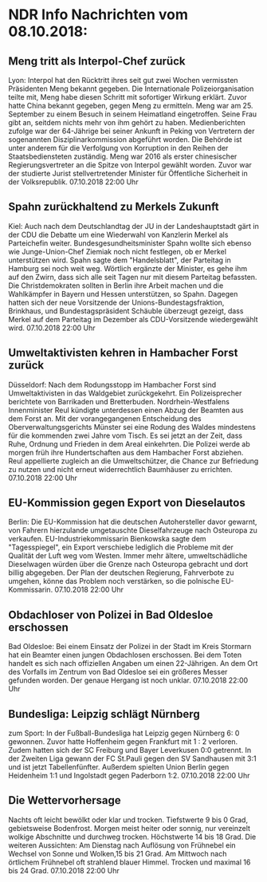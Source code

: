# NDR Info Nachrichten vom 08.10.2018:


## Meng tritt als Interpol-Chef zurück
Lyon: Interpol hat den Rücktritt ihres seit gut zwei Wochen vermissten Präsidenten Meng bekannt gegeben. Die Internationale Polizeiorganisation teilte mit, Meng habe diesen Schritt mit sofortiger Wirkung erklärt. Zuvor hatte China bekannt gegeben, gegen Meng zu ermitteln. Meng war am 25. September zu einem Besuch in seinem Heimatland eingetroffen. Seine Frau gibt an, seitdem nichts mehr von ihm gehört zu haben. Medienberichten zufolge war der 64-Jährige bei seiner Ankunft in Peking von Vertretern der sogenannten Disziplinarkommission abgeführt worden. Die Behörde ist unter anderem für die Verfolgung von Korruption in den Reihen der Staatsbediensteten zuständig. Meng war 2016 als erster chinesischer Regierungsvertreter an die Spitze von Interpol gewählt worden. Zuvor war der studierte Jurist stellvertretender Minister für Öffentliche Sicherheit in der Volksrepublik. 07.10.2018 22:00 Uhr 

## Spahn zurückhaltend zu Merkels Zukunft
Kiel: Auch nach dem Deutschlandtag der JU in der Landeshauptstadt gärt in der CDU die Debatte um eine Wiederwahl von Kanzlerin Merkel als Parteichefin weiter. Bundesgesundheitsminister Spahn wollte sich ebenso wie Junge-Union-Chef Ziemiak noch nicht festlegen, ob er Merkel unterstützen wird. Spahn sagte dem "Handelsblatt", der Parteitag in Hamburg sei noch weit weg. Wörtlich ergänzte der Minister, es gehe ihm auf den Zwirn, dass sich alle seit Tagen nur mit diesem Parteitag befassten. Die Christdemokraten sollten in Berlin ihre Arbeit machen und die Wahlkämpfer in Bayern und Hessen unterstützen, so Spahn. Dagegen hatten sich der neue Vorsitzende der Unions-Bundestagsfraktion, Brinkhaus, und Bundestagspräsident Schäuble überzeugt gezeigt, dass Merkel auf dem Parteitag im Dezember als CDU-Vorsitzende wiedergewählt wird. 07.10.2018 22:00 Uhr 

## Umweltaktivisten kehren in Hambacher Forst zurück
Düsseldorf: Nach dem Rodungsstopp im Hambacher Forst sind Umweltaktivisten in das Waldgebiet zurückgekehrt. Ein Polizeisprecher berichtete von Barrikaden und Bretterbuden. Nordrhein-Westfalens Innenminister Reul kündigte unterdessen einen Abzug der Beamten aus dem Forst an. Mit der vorangegangenen Entscheidung des Oberverwaltungsgerichts Münster sei eine Rodung des Waldes mindestens für die kommenden zwei Jahre vom Tisch. Es sei jetzt an der Zeit, dass Ruhe, Ordnung und Frieden in dem Areal einkehrten. Die Polizei werde ab morgen früh ihre Hundertschaften aus dem Hambacher Forst abziehen. Reul appellierte zugleich an die Umweltschützer, die Chance zur Befriedung zu nutzen und nicht erneut widerrechtlich Baumhäuser zu errichten. 07.10.2018 22:00 Uhr 

## EU-Kommission gegen Export von Dieselautos
Berlin: Die EU-Kommission hat die deutschen Autohersteller davor gewarnt, von Fahrern hierzulande umgetauschte Dieselfahrzeuge nach Osteuropa zu verkaufen. EU-Industriekommissarin Bienkowska sagte dem "Tagesspiegel", ein Export verschiebe lediglich die Probleme mit der Qualität der Luft weg vom Westen. Immer mehr ältere, umweltschädliche Dieselwagen würden über die Grenze nach Osteuropa gebracht und dort billig abgegeben. Der Plan der deutschen Regierung, Fahrverbote zu umgehen, könne das Problem noch verstärken, so die polnische EU-Kommissarin. 07.10.2018 22:00 Uhr 

## Obdachloser von Polizei in Bad Oldesloe erschossen
Bad Oldesloe: Bei einem Einsatz der Polizei in der Stadt im Kreis Stormarn hat ein Beamter einen jungen Obdachlosen erschossen. Bei dem Toten handelt es sich nach offiziellen Angaben um einen 22-Jährigen. An dem Ort des Vorfalls im Zentrum von Bad Oldesloe sei ein größeres Messer gefunden worden. Der genaue Hergang ist noch unklar. 07.10.2018 22:00 Uhr 

## Bundesliga: Leipzig schlägt Nürnberg
zum Sport: In der Fußball-Bundesliga hat Leipzig gegen Nürnberg 6: 0 gewonnen. Zuvor hatte Hoffenheim gegen Frankfurt mit 1 : 2 verloren. Zudem hatten sich der SC Freiburg und Bayer Leverkusen 0:0 getrennt. In der Zweiten Liga gewann der FC St.Pauli gegen den SV Sandhausen mit 3:1 und ist jetzt Tabellenfünfter. Außerdem spielten Union Berlin gegen Heidenheim 1:1 und Ingolstadt gegen Paderborn 1:2. 07.10.2018 22:00 Uhr 

## Die Wettervorhersage
Nachts oft leicht bewölkt oder klar und trocken. Tiefstwerte 9 bis 0 Grad, gebietsweise Bodenfrost. Morgen meist heiter oder sonnig, nur vereinzelt wolkige Abschnitte und durchweg trocken. Höchstwerte 14 bis 18 Grad. Die weiteren Aussichten: Am Dienstag nach Auflösung von Frühnebel ein Wechsel von Sonne und Wolken,15 bis 21 Grad. Am Mittwoch nach örtlichem Frühnebel oft strahlend blauer Himmel. Trocken und maximal 16 bis 24 Grad. 07.10.2018 22:00 Uhr 
